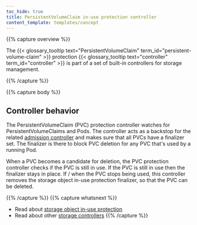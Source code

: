 ```yaml
---
toc_hide: true
title: PersistentVolumeClaim in-use protection controller
content_template: templates/concept
---
```


{{% capture overview %}}

The {{< glossary_tooltip text="PersistentVolumeClaim" term_id="persistent-volume-claim" >}}
protection {{< glossary_tooltip text="controller" term_id="controller" >}} is
part of a set of built-in controllers for storage management.

{{% /capture %}}

{{% capture body %}}

## Controller behavior

The PersistentVolumeClaim (PVC) protection controller watches for
PersistentVolumeClaims and Pods. The controller acts as a backstop for the related
[admission controller](/docs/reference/access-authn-authz/admission-controllers/#storageobjectinuseprotection)
and makes sure that all PVCs have a finalizer set. The finalizer is there to block PVC
deletion for any PVC that's used by a running Pod.

When a PVC becomes a candidate for deletion, the PVC protection controller
checks if the PVC is still in use. If the PVC is still in use then the finalizer
stays in place. If / when the PVC stops being used, this controller removes
the storage object in-use protection finalizer, so that the PVC can be deleted.

{{% /capture %}}
{{% capture whatsnext %}}
* Read about [storage object in-use protection](/docs/concepts/storage/persistent-volumes/#storage-object-in-use-protection)
* Read about other [storage controllers](/docs/reference/controllers/storage-controllers/)
{{% /capture %}}

